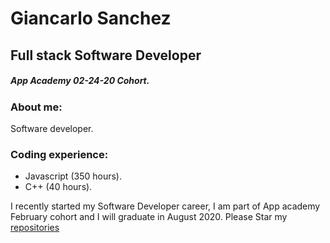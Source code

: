# Giancarlo Sanchez


## Full stack Software Developer

##### App Academy 02-24-20 Cohort.

### About me:  

Software developer. 

### Coding experience:

+ Javascript (350 hours).
+ C++        (40 hours).


I recently started my Software Developer career, I am part of App academy February cohort and I will graduate in August 2020. Please Star my [repositories](https://github.com/giancarlo-sanchez) 



